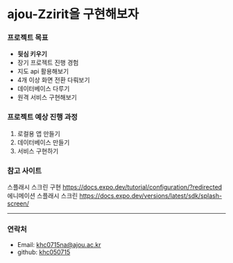 # ajou-Zzirit을 구현해보자 




### 프로젝트 목표

- **뒷심 키우기**
- 장기 프로젝트 진행 경험 
- 지도 api 활용해보기
- 4개 이상 화면 전환 다뤄보기
- 데이터베이스 다루기
- 원격 서비스 구현해보기

### 프로젝트 예상 진행 과정

1. 로컬용 앱 만들기
2. 데이터베이스 만들기
3. 서비스 구현하기


### 참고 사이트

스플래시 스크린 구현
<https://docs.expo.dev/tutorial/configuration/?redirected> <br>
에니메이션 스플래시 스크린
<https://docs.expo.dev/versions/latest/sdk/splash-screen/> <br>





***
### 연락처

- Email: khc0715na@ajou.ac.kr
- github: [khc050715](https://github.com/khc050715)
